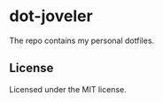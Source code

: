 # dot-joveler

The repo contains my personal dotfiles.

## License

Licensed under the MIT license.

